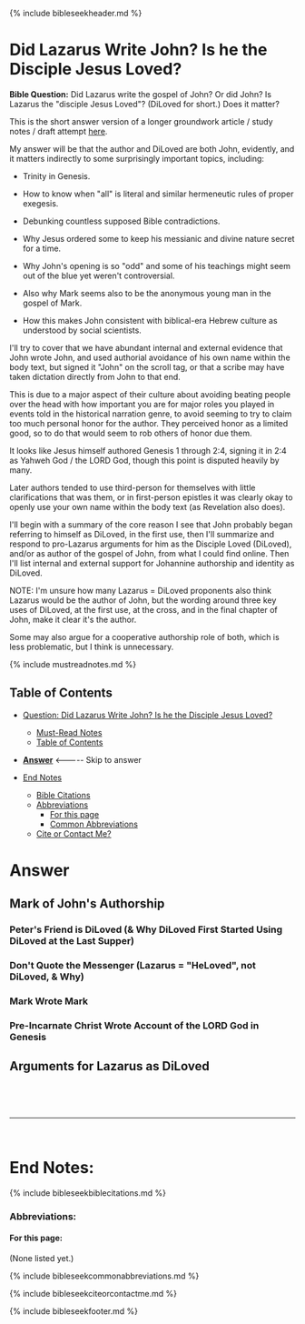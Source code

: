 {% include bibleseekheader.md %}
# Did Lazarus Write John? Is he the Disciple Jesus Loved?

**Bible Question:** Did Lazarus write the gospel of John? Or did John? Is Lazarus the "disciple Jesus Loved"? (DiLoved for short.) Does it matter?

This is the short answer version of a longer groundwork article / study notes / draft attempt [here](DidLazarusWriteJohn).

My answer will be that the author and DiLoved are both John, evidently, and it matters indirectly to some surprisingly important topics, including:

- Trinity in Genesis.

- How to know when "all" is literal and similar hermeneutic rules of proper exegesis.

- Debunking countless supposed Bible contradictions.

- Why Jesus ordered some to keep his messianic and divine nature secret for a time.

- Why John's opening is so "odd" and some of his teachings might seem out of the blue yet weren't controversial.

- Also why Mark seems also to be the anonymous young man in the gospel of Mark.

- How this makes John consistent with biblical-era Hebrew culture as understood by social scientists.

I'll try to cover that we have abundant internal and external evidence that John wrote John, and used authorial avoidance of his own name within the body text, but signed it "John" on the scroll tag, or that a scribe may have taken dictation directly from John to that end.

This is due to a major aspect of their culture about avoiding beating people over the head with how important you are for major roles you played in events told in the historical narration genre, to avoid seeming to try to claim too much personal honor for the author. They perceived honor as a limited good, so to do that would seem to rob others of honor due them.

It looks like Jesus himself authored Genesis 1 through 2:4, signing it in 2:4 as Yahweh God / the LORD God, though this point is disputed heavily by many.

Later authors tended to use third-person for themselves with little clarifications that was them, or in first-person epistles it was clearly okay to openly use your own name within the body text (as Revelation also does).

I'll begin with a summary of the core reason I see that John probably began referring to himself as DiLoved, in the first use, then I'll summarize and respond to pro-Lazarus arguments for him as the Disciple Loved (DiLoved), and/or as author of the gospel of John, from what I could find online. Then I'll list internal and external support for Johannine authorship and identity as DiLoved.

NOTE: I'm unsure how many Lazarus = DiLoved proponents also think Lazarus would be the author of John, but the wording around three key uses of DiLoved, at the first use, at the cross, and in the final chapter of John, make it clear it's the author.

Some may also argue for a cooperative authorship role of both, which is less problematic, but I think is unnecessary.

{% include mustreadnotes.md %}

## Table of Contents
- [Question: Did Lazarus Write John? Is he the Disciple Jesus Loved?](#did-lazarus-write-john-is-he-the-disciple-jesus-loved)
  - [Must-Read Notes](#must-read-notes)
  - [Table of Contents](#table-of-contents)
- [**Answer**](#answer) <----- Skip to answer

- [End Notes](#end-notes)
  - [Bible Citations](#bible-citations)
  - [Abbreviations](#abbreviations)
    - [For this page](#for-this-page)
    - [Common Abbreviations](#common-abbreviations)
  - [Cite or Contact Me?](#cite-or-contact-me)


# Answer
## Mark of John's Authorship
### Peter's Friend is DiLoved (& Why DiLoved First Started Using DiLoved at the Last Supper)



### Don't Quote the Messenger (Lazarus = "HeLoved", not DiLoved, & Why)



### Mark Wrote Mark



### Pre-Incarnate Christ Wrote Account of the LORD God in Genesis



## Arguments for Lazarus as DiLoved

##


<br>
<br>

---

<br>

# End Notes:

{% include bibleseekbiblecitations.md %}

### Abbreviations:

#### For this page:

(None listed yet.)

{% include bibleseekcommonabbreviations.md %}

{% include bibleseekciteorcontactme.md %}

{% include bibleseekfooter.md %}